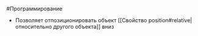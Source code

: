 #Программирование 
- Позволяет отпозиционировать объект [[Свойство position#relative|относительно другого объекта]] вниз